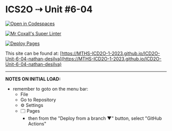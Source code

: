 # ICS2O ⇢ Unit #6-04

[![Open in Codespaces](https://classroom.github.com/assets/launch-codespace-7f7980b617ed060a017424585567c406b6ee15c891e84e1186181d67ecf80aa0.svg)](https://classroom.github.com/open-in-codespaces?assignment_repo_id=15143784)

[![Mr Coxall's Super Linter](https://github.com/MTHS-ICD2O-1-2023/ICD2O-Unit-6-04-nathan-desilva/workflows/Mr%20Coxall's%20Super%20Linter/badge.svg)](https://github.com/MTHS-ICD2O-1-2023/ICD2O-Unit-6-04-nathan-desilva/actions)

[![Deploy Pages](https://github.com/MTHS-ICD2O-1-2023/ICD2O-Unit-6-04-nathan-desilva/workflows/Deploy%20Pages/badge.svg)](https://github.com/MTHS-ICD2O-1-2023/ICD2O-Unit-6-04-nathan-desilva/actions)

This site can be found at: [https://MTHS-ICD2O-1-2023.github.io/ICD2O-Unit-6-04-nathan-desilva](https://MTHS-ICD2O-1-2023.github.io/ICD2O-Unit-6-04-nathan-desilva)

---

**NOTES ON INITIAL LOAD:**
- remember to goto on the menu bar:
  - File
  - Go to Repository
  - ⚙ Settings
  - 🗔 Pages
    - then from the "Deploy from a branch ▼" button, select "GitHub Actions"
